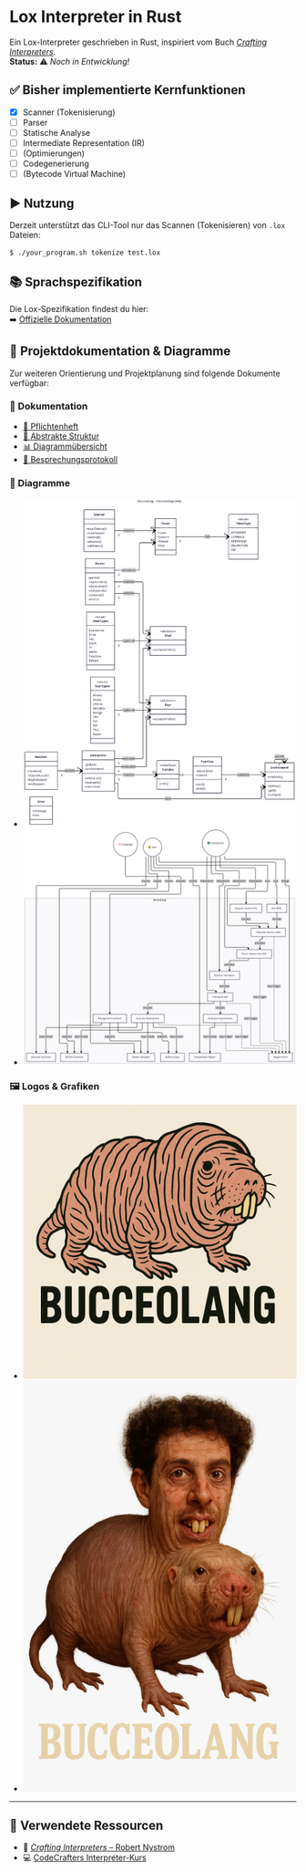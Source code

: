 # Lox Interpreter in Rust

Ein Lox-Interpreter geschrieben in Rust, inspiriert vom Buch [_Crafting Interpreters_](https://craftinginterpreters.com/).  
**Status:** ⚠️ _Noch in Entwicklung!_

## ✅ Bisher implementierte Kernfunktionen

- [x] Scanner (Tokenisierung)
- [ ] Parser
- [ ] Statische Analyse
- [ ] Intermediate Representation (IR)
- [ ] (Optimierungen)
- [ ] Codegenerierung
- [ ] (Bytecode Virtual Machine)

## ▶️ Nutzung

Derzeit unterstützt das CLI-Tool nur das Scannen (Tokenisieren) von `.lox` Dateien:

```bash
$ ./your_program.sh tokenize test.lox
```

## 📚 Sprachspezifikation

Die Lox-Spezifikation findest du hier:  
➡️ [Offizielle Dokumentation](https://craftinginterpreters.com/the-lox-language.html)

## 📂 Projektdokumentation & Diagramme

Zur weiteren Orientierung und Projektplanung sind folgende Dokumente verfügbar:

### 📄 Dokumentation

- [📜 Pflichtenheft](./assets/pflichtenheft.md)
- [🧱 Abstrakte Struktur](./assets/abstract.md)
- [📊 Diagrammübersicht](./assets/diagramms.md)
- [📅 Besprechungsprotokoll](./assets/protokoll.md)

### 🧩 Diagramme

- ![📌 Klassendiagramm](./assets/Klassendiagramm.png)
- ![🎯 Use-Case-Diagramm](./assets/Use_Case_Diagramm.png)

### 🖼️ Logos & Grafiken

- ![🖼️ Logo PNG](./assets/logo.png)
- ![🖼️ Logo JPEG](./assets/logo.jpeg)

---

## 📖 Verwendete Ressourcen

- 📘 [_Crafting Interpreters_ – Robert Nystrom](https://craftinginterpreters.com/)
- 💻 [CodeCrafters Interpreter-Kurs](https://app.codecrafters.io/courses/interpreter/introduction)
